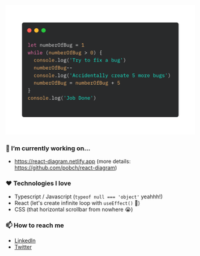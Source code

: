 <p align="center">
  <img alt="Hi, I'm Pob" src="./pob_intro2.png" width="512" />
</p>

### 👻 I’m currently working on...
- https://react-diagram.netlify.app (more details: https://github.com/pobch/react-diagram)

### ❤️ Technologies I love
- Typescript / Javascript (`typeof null === 'object'` yeahhh!)
- React (let's create infinite loop with `useEffect()` 🚀)
- CSS (that horizontal scrollbar from nowhere 😭)

### 📫 How to reach me
- [LinkedIn](https://www.linkedin.com/in/pob-ch-b2836baa)
- [Twitter](https://twitter.com/pob_ch)

<!--
**pobch/pobch** is a ✨ _special_ ✨ repository because its `README.md` (this file) appears on your GitHub profile.

Here are some ideas to get you started:

- 🔭 I’m currently working on ...
- 🌱 I’m currently learning ...
- 👯 I’m looking to collaborate on ...
- 🤔 I’m looking for help with ...
- 💬 Ask me about ...
- 📫 How to reach me: ...
- 😄 Pronouns: ...
- ⚡ Fun fact: ...
-->
